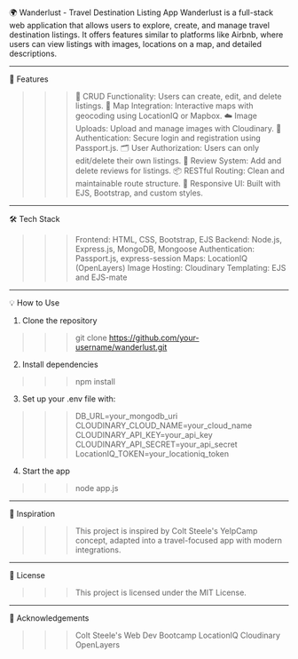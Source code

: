 🌍 Wanderlust - Travel Destination Listing App
Wanderlust is a full-stack web application that allows users to explore, create, and manage travel destination listings. 
It offers features similar to platforms like Airbnb, where users can view listings with images, locations on a map, and detailed descriptions.

---

🚀 Features

>>> 📝 CRUD Functionality: Users can create, edit, and delete listings.
>>> 📍 Map Integration: Interactive maps with geocoding using LocationIQ or Mapbox.
>>> ☁️ Image Uploads: Upload and manage images with Cloudinary.
>>> 🔐 Authentication: Secure login and registration using Passport.js.
>>> 🗂️ User Authorization: Users can only edit/delete their own listings.
>>> 💬 Review System: Add and delete reviews for listings.
>>> 📦 RESTful Routing: Clean and maintainable route structure.
>>> 🎨 Responsive UI: Built with EJS, Bootstrap, and custom styles.

---

🛠️ Tech Stack

>>> Frontend: HTML, CSS, Bootstrap, EJS
>>> Backend: Node.js, Express.js, MongoDB, Mongoose
>>> Authentication: Passport.js, express-session
>>> Maps: LocationIQ (OpenLayers)
>>> Image Hosting: Cloudinary
>>> Templating: EJS and EJS-mate

---

💡 How to Use

1. Clone the repository
>>> git clone https://github.com/your-username/wanderlust.git

2. Install dependencies
>>> npm install

3. Set up your .env file with:  
>>> DB_URL=your_mongodb_uri
>>> CLOUDINARY_CLOUD_NAME=your_cloud_name
>>> CLOUDINARY_API_KEY=your_api_key
>>> CLOUDINARY_API_SECRET=your_api_secret
>>> LocationIQ_TOKEN=your_locationiq_token

4. Start the app
>>> node app.js

---

🧠 Inspiration
>>> This project is inspired by Colt Steele's YelpCamp concept, adapted into a travel-focused app with modern integrations.

---

📄 License
>>> This project is licensed under the MIT License.

---

🙌 Acknowledgements
>>> Colt Steele's Web Dev Bootcamp
>>> LocationIQ
>>> Cloudinary
>>> OpenLayers



